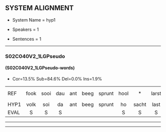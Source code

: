 
## SYSTEM ALIGNMENT

- System Name = hyp1

- Speakers = 1

- Sentences = 1

---

### S02C040V2_1LGPseudo

#### (S02C040V2_1LGPseudo-words)

- Cor=13.5%	Sub=84.6%	Del=0.0%	Ins=1.9%

|  |  |  |  |  |  |  |  |  |  |  |  |  |  |  |  |  |  |  |  |  |  |  |  |  |  |  |  |  |  |  |  |  |  |  |  |  |  |  |  |  |  |  |  |  |  |  |  |  |  |  |  |  |
|:--- |:---:|:---:|:---:|:---:|:---:|:---:|:---:|:---:|:---:|:---:|:---:|:---:|:---:|:---:|:---:|:---:|:---:|:---:|:---:|:---:|:---:|:---:|:---:|:---:|:---:|:---:|:---:|:---:|:---:|:---:|:---:|:---:|:---:|:---:|:---:|:---:|:---:|:---:|:---:|:---:|:---:|:---:|:---:|:---:|:---:|:---:|:---:|:---:|:---:|:---:|:---:|:---:|
| REF | fook | sooi | dau | ant | beeg | sprunt | hool | * | larst | * | *(fout) | vout | zwoei | fam | rachts | vaap |  | sprieuw | * | * | keng | swoers | doer | plirt | * | jien | blard | guul | hoekt | neeuw | noork | vid | zans | * | leum | haans | * | spaai | * | sjalt | * | heik | sank*(snak) | roen | frijk | eem | schard | grek | dron | * | snaaf | stuid |
| HYP1 | volk | soi | da | ant | beeg | sprunt | ho | sacht | last | voor | fout | fout | sswoi | van | rasget | vaap | spir | kent | ken | s | wors | dour | pluht | eien | ei | blat | o | hoe | t | neehoe | noor | dit | zans | leeuw | leeuw | hans | spa | spy | ca | scjalt | he | hik | snak | rooen | freik | één | sgart | gert | dron | snaf | snaaf | stuit |
| EVAL | S | S | S |  |  |  | S | S | S | S | S | S | S | S | S |  | I | S | S | S | S | S | S | S | S | S | S | S | S | S | S | S |  | S | S | S | S | S | S | S | S | S | S | S | S | S | S | S |  | S |  | S |
---

---
